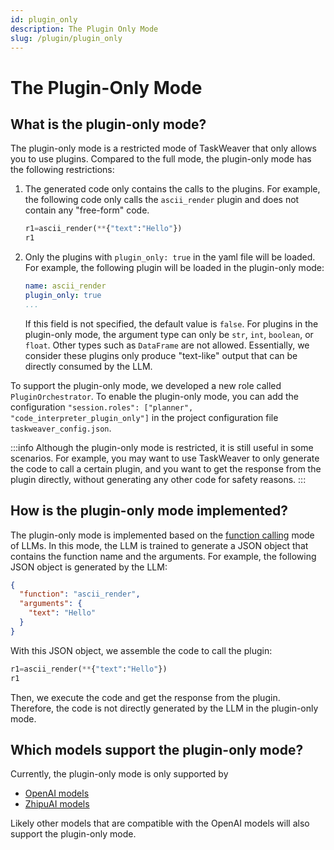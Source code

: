 ```yaml
---
id: plugin_only
description: The Plugin Only Mode
slug: /plugin/plugin_only
---
```


# The Plugin-Only Mode

## What is the plugin-only mode?
The plugin-only mode is a restricted mode of TaskWeaver that only allows you to use plugins. 
Compared to the full mode, the plugin-only mode has the following restrictions:

1. The generated code only contains the calls to the plugins. 
   For example, the following code only calls the `ascii_render` plugin and does not contain any "free-form" code.
    ```python
    r1=ascii_render(**{"text":"Hello"})
    r1
    ```
    
2. Only the plugins with `plugin_only: true` in the yaml file will be loaded. 
   For example, the following plugin will be loaded in the plugin-only mode:
    ```yaml
    name: ascii_render
    plugin_only: true
    ...
    ```
   If this field is not specified, the default value is `false`.
   For plugins in the plugin-only mode, the argument type can only be `str`, `int`, `boolean`, or `float`.
   Other types such as `DataFrame` are not allowed.
   Essentially, we consider these plugins only produce "text-like" output that can be directly consumed by the LLM.

To support the plugin-only mode, we developed a new role called `PluginOrchestrator`.
To enable the plugin-only mode, you can add the configuration `"session.roles": ["planner", "code_interpreter_plugin_only"]` 
in the project configuration file `taskweaver_config.json`.

:::info
Although the plugin-only mode is restricted, it is still useful in some scenarios.
For example, you may want to use TaskWeaver to only generate the code to call a certain plugin, 
and you want to get the response from the plugin directly, without generating any other code 
for safety reasons.
:::

## How is the plugin-only mode implemented?

The plugin-only mode is implemented based on the [function calling](https://platform.openai.com/docs/guides/function-calling) mode of LLMs.
In this mode, the LLM is trained to generate a JSON object that contains the function name and the arguments.
For example, the following JSON object is generated by the LLM:
```json
{
  "function": "ascii_render",
  "arguments": {
    "text": "Hello"
  }
}
```
With this JSON object, we assemble the code to call the plugin:
```python
r1=ascii_render(**{"text":"Hello"})
r1
```
Then, we execute the code and get the response from the plugin.
Therefore, the code is not directly generated by the LLM in the plugin-only mode.

## Which models support the plugin-only mode?

Currently, the plugin-only mode is only supported by 

- [OpenAI models](https://platform.openai.com/docs/guides/function-calling)
- [ZhipuAI models](https://open.bigmodel.cn/dev/api)

Likely other models that are compatible with the OpenAI models will also support the plugin-only mode.